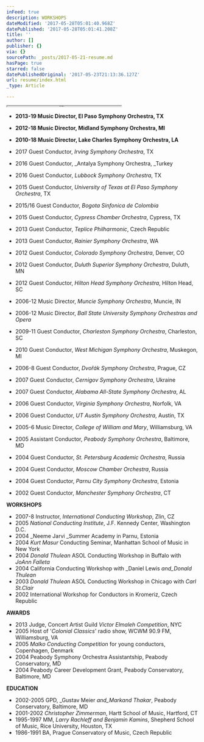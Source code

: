 ```yaml
---
inFeed: true
description: WORKSHOPS
dateModified: '2017-05-28T05:01:40.968Z'
datePublished: '2017-05-28T05:01:41.208Z'
title: ''
author: []
publisher: {}
via: {}
sourcePath: _posts/2017-05-21-resume.md
hasPage: true
starred: false
datePublishedOriginal: '2017-05-23T21:13:36.127Z'
url: resume/index.html
_type: Article

---
```

<iframe src="https://the-grid.github.io/ed-userhtml/?g=eJwDAAAAAAE" height="2" style=""></iframe>

* **2013-19 Music Director, El Paso Symphony Orchestra, TX**
* **2012-18 Music Director, Midland Symphony Orchestra, MI**
* **2010-18 Music Director, Lake Charles Symphony Orchestra, LA**

* 2017 Guest Conductor, _Irving Symphony Orchestra_, TX
* 2016 Guest Conductor, _Antalya Symphony Orchestra, _Turkey
* 2016 Guest Conductor, _Lubbock Symphony Orchestra_, TX
* 2015 Guest Conductor, _University of Texas at El Paso Symphony Orchestra_, TX
* 2015/16 Guest Conductor, _Bogota Sinfonica de Colombia_
* 2015 Guest Conductor, _Cypress Chamber Orchestra_, Cypress, TX
* 2013 Guest Conductor, _Teplice Philharmonic_, Czech Republic
* 2013 Guest Conductor, _Rainier Symphony Orchestra_, WA
* 2012 Guest Conductor, _Colorado Symphony Orchestra_, Denver, CO
* 2012 Guest Conductor, _Duluth Superior Symphony Orchestra_, Duluth, MN
* 2012 Guest Conductor, _Hilton Head Symphony Orchestra_, Hilton Head, SC
* 2006-12 Music Director, _Muncie Symphony Orchestra_, Muncie, IN
* 2006-12 Music Director, _Ball State University Symphony Orchestras and Opera_
* 2009-11 Guest Conductor, _Charleston Symphony Orchestra_, Charleston, SC
* 2010 Guest Conductor, _West Michigan Symphony Orchestra_, Muskegon, MI
* 2006-8 Guest Conductor, _Dvořák Symphony Orchestra_, Prague, CZ
* 2007 Guest Conductor, _Cernigov Symphony Orchestra_, Ukraine
* 2007 Guest Conductor, _Alabama All-State Symphony Orchestra_, AL
* 2006 Guest Conductor, _Virginia Symphony Orchestra_, Norfolk, VA
* 2006 Guest Conductor, _UT Austin Symphony Orchestra_, Austin, TX
* 2005-6 Music Director, _College of William and Mary_, Williamsburg, VA
* 2005 Assistant Conductor, _Peabody Symphony Orchestra_, Baltimore, MD
* 2004 Guest Conductor, _St. Petersburg Academic Orchestra_, Russia
* 2004 Guest Conductor, _Moscow Chamber Orchestra_, Russia
* 2004 Guest Conductor, _Parnu City Symphony Orchestra_, Estonia
* 2002 Guest Conductor, _Manchester Symphony Orchestra_, CT

**WORKSHOPS**

* 2007-8 Instructor, _International Conducting Workshop_, Zlin, CZ
* 2005 _National Conducting Institute_, J.F. Kennedy Center, Washington D.C.
* 2004 _Neeme Jarvi _Summer Academy in Parnu, Estonia
* 2004 _Kurt Masur_ Conducting Seminar, Manhattan School of Music in New York
* 2004 _Donald Thulean_ ASOL Conducting Workshop in Buffalo with _JoAnn Falleta_
* 2004 California Conducting Workshop with _Daniel Lewis _and_Donald Thulean_
* 2003 _Donald Thulean_ ASOL Conducting Workshop in Chicago with _Carl St.Clair_
* 2002 International Workshop for Conductors in Kromeriz, Czech Republic

**AWARDS**

* 2013 Judge, Concert Artist Guild _Victor Elmaleh Competition_, NYC
* 2005 Host of '_Colonial Classics_' radio show, WCWM 90.9 FM, Williamsburg, VA
* 2005 _Malko Conducting Competition_ for young conductors, Copenhagen, Denmark
* 2004 Peabody Symphony Orchestra Assistantship, Peabody Conservatory, MD
* 2004 Peabody Career Development Grant, Peabody Conservatory, Baltimore, MD

**EDUCATION**

* 2002-2005 GPD, _Gustav Meier _and_Markand Thakar_, Peabody Conservatory, Baltimore, MD
* 2001-2002 _Christopher Zimmerman_, Hartt School of Music, Hartford, CT
* 1995-1997 MM, _Larry Rachleff and Benjamin Kamins_, Shepherd School of Music, Rice University, Houston, TX
* 1986-1991 BA, Prague Conservatory of Music, Czech Republic